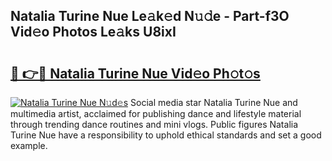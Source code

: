 ## Natalia Turine Nue Le𝚊k𝚎d N𝚞𝚍e - Part-f3O Vid𝚎o Photos Le𝚊ks U8ixI

# <h2><a href="http://fb5j94w.evod.top/?m=Natalia+Turine+Nue">🔗 👉🔴 Natalia Turine Nue Vid𝚎o Ph𝚘t𝚘s</a></h2>

[![Natalia Turine Nue N𝚞d𝚎s](https://i.imgur.com/8V9OHl7.gif)](http://fb5j94w.evod.top/?m=Natalia+Turine+Nue)
Social media star Natalia Turine Nue and multimedia artist, acclaimed for publishing dance and lifestyle material through trending dance routines and mini vlogs. Public figures Natalia Turine Nue have a responsibility to uphold ethical standards and set a good example. 
